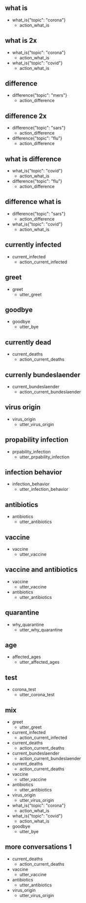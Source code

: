 ## what is
* what_is{"topic": "corona"}
    - action_what_is

## what is 2x
* what_is{"topic": "corona"}
    - action_what_is
* what_is{"topic": "covid"}
    - action_what_is

## difference
* difference{"topic": "mers"}
    - action_difference
    
## difference 2x
* difference{"topic": "sars"}
    - action_difference
* difference{"topic": "flu"}
    - action_difference
    
## what is difference
* what_is{"topic": "covid"}
    - action_what_is
* difference{"topic": "flu"}
    - action_difference
    
## difference what is
* difference{"topic": "sars"}
    - action_difference
* what_is{"topic": "covid"}
    - action_what_is

## currently infected
* current_infected
    - action_current_infected
    
## greet
* greet
    - utter_greet
    
## goodbye
* goodbye
    - utter_bye

## currently dead
* current_deaths
    - action_current_deaths
    
## currenly bundeslaender
* current_bundeslaender
    - action_current_bundeslaender
    
    
## virus origin
* virus_origin
    - utter_virus_origin
    
## propability infection
* prpability_infection
    - utter_prpability_infection
    
## infection behavior
* infection_behavior
    - utter_infection_behavior
    
## antibiotics
* antibiotics
    - utter_antibiotics
    
## vaccine
* vaccine
    - utter_vaccine
    
## vaccine and antibiotics
* vaccine
    - utter_vaccine
* antibiotics
    - utter_antibiotics    

## quarantine
* why_quarantine
    - utter_why_quarantine
    
## age
* affected_ages
    - utter_affected_ages
    
## test
* corona_test
    - utter_corona_test
    
## mix
* greet
    - utter_greet
* current_infected
    - action_current_infected
* current_deaths
    - action_current_deaths
* current_bundeslaender
    - action_current_bundeslaender
* current_deaths
    - action_current_deaths
* vaccine
    - utter_vaccine
* antibiotics
    - utter_antibiotics
* virus_origin
    - utter_virus_origin
* what_is{"topic": "corona"}
    - action_what_is
* what_is{"topic": "covid"}
    - action_what_is
* goodbye
    - utter_bye
    
## more conversations 1
* current_deaths
    - action_current_deaths
* vaccine
    - utter_vaccine
* antibiotics
    - utter_antibiotics
* virus_origin
    - utter_virus_origin
